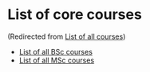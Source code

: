 






List of core courses
====================



(Redirected from [List of all courses](/index.php?title=List_of_all_courses&redirect=no "List of all courses"))


* [List of all BSc courses](https://eduwiki.innopolis.university/index.php/BSc:Syllabi_Index)
* [List of all MSc courses](https://eduwiki.innopolis.university/index.php/MSc:Syllabi_Index)











